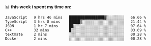 📊 **this week i spent my time on:**
<!--START_SECTION:waka-->

```text
JavaScript   9 hrs 46 mins   ████████████████▓░░░░░░░░   66.66 %
TypeScript   3 hrs 8 mins    █████▒░░░░░░░░░░░░░░░░░░░   21.44 %
JSON         1 hr 7 mins     ██░░░░░░░░░░░░░░░░░░░░░░░   07.64 %
C++          32 mins         █░░░░░░░░░░░░░░░░░░░░░░░░   03.69 %
textmate     2 mins          ░░░░░░░░░░░░░░░░░░░░░░░░░   00.28 %
Docker       2 mins          ░░░░░░░░░░░░░░░░░░░░░░░░░   00.28 %
```

<!--END_SECTION:waka-->
